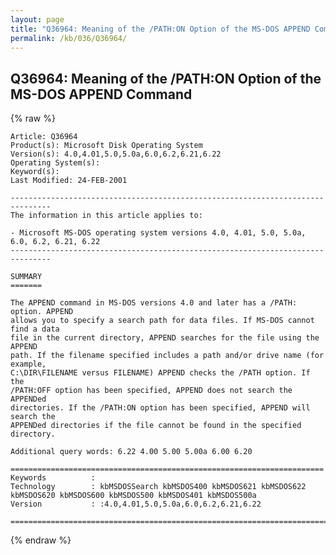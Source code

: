 ```yaml
---
layout: page
title: "Q36964: Meaning of the /PATH:ON Option of the MS-DOS APPEND Command"
permalink: /kb/036/Q36964/
---
```


## Q36964: Meaning of the /PATH:ON Option of the MS-DOS APPEND Command

{% raw %}

	Article: Q36964
	Product(s): Microsoft Disk Operating System
	Version(s): 4.0,4.01,5.0,5.0a,6.0,6.2,6.21,6.22
	Operating System(s): 
	Keyword(s): 
	Last Modified: 24-FEB-2001
	
	-------------------------------------------------------------------------------
	The information in this article applies to:
	
	- Microsoft MS-DOS operating system versions 4.0, 4.01, 5.0, 5.0a, 6.0, 6.2, 6.21, 6.22 
	-------------------------------------------------------------------------------
	
	SUMMARY
	=======
	
	The APPEND command in MS-DOS versions 4.0 and later has a /PATH: option. APPEND
	allows you to specify a search path for data files. If MS-DOS cannot find a data
	file in the current directory, APPEND searches for the file using the APPEND
	path. If the filename specified includes a path and/or drive name (for example,
	C:\DIR\FILENAME versus FILENAME) APPEND checks the /PATH option. If the
	/PATH:OFF option has been specified, APPEND does not search the APPENDed
	directories. If the /PATH:ON option has been specified, APPEND will search the
	APPENDed directories if the file cannot be found in the specified directory.
	
	Additional query words: 6.22 4.00 5.00 5.00a 6.00 6.20
	
	======================================================================
	Keywords          :  
	Technology        : kbMSDOSSearch kbMSDOS400 kbMSDOS621 kbMSDOS622 kbMSDOS620 kbMSDOS600 kbMSDOS500 kbMSDOS401 kbMSDOS500a
	Version           : :4.0,4.01,5.0,5.0a,6.0,6.2,6.21,6.22
	
	=============================================================================
	

{% endraw %}
